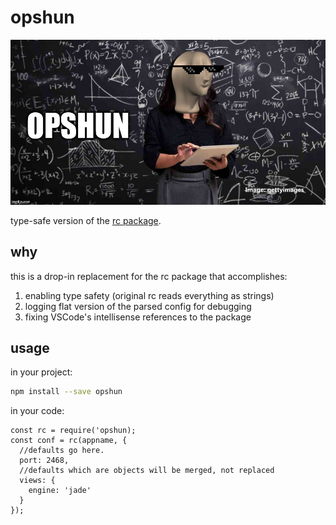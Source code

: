 # opshun

<p align="center">
  <img src="banner.jpg" />
</p>

type-safe version of the [rc package](https://www.npmjs.com/package/rc).

## why

this is a drop-in replacement for the rc package that accomplishes:

1. enabling type safety (original rc reads everything as strings)
1. logging flat version of the parsed config for debugging
1. fixing VSCode's intellisense references to the package

## usage

in your project:

```bash
npm install --save opshun
```

in your code:

```JS
const rc = require('opshun);
const conf = rc(appname, {
  //defaults go here.
  port: 2468,
  //defaults which are objects will be merged, not replaced
  views: {
    engine: 'jade'
  }
});
```
